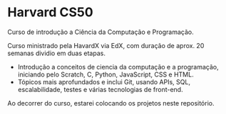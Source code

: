 # Harvard CS50

Curso de introdução a Ciência da Computação e Programação.

Curso ministrado pela HavardX via EdX, com duração de aprox. 20 semanas dividio em duas etapas.
  - Introdução a conceitos de ciencia da computação e a programação, iniciando pelo Scratch, C, Python, JavaScript, CSS e HTML.
  - Tópicos mais aprofundados e inclui Git, usando APIs, SQL, escalabilidade, testes e várias tecnologias de front-end.
 
 Ao decorrer do curso, estarei colocando os projetos neste repositório.
